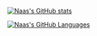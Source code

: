 [![Naas's GitHub stats](https://github-readme-stats.vercel.app/api?username=N445&show_icons=true&theme=dark)](https://github-readme-stats.vercel.app/api?username=N445&show_icons=true&theme=dark)

[![Naas's GitHub Languages](https://github-readme-stats.vercel.app/api/top-langs/?username=N445&show_icons=true&theme=dark&hide=javascript,html,css)](https://github-readme-stats.vercel.app/api/top-langs/?username=N445&show_icons=true&theme=dark&hide=javascript,html,css)


<!--
**N445/N445** is a ✨ _special_ ✨ repository because its `README.md` (this file) appears on your GitHub profile.

Here are some ideas to get you started:

- 🔭 I’m currently working on ...
- 🌱 I’m currently learning ...
- 👯 I’m looking to collaborate on ...
- 🤔 I’m looking for help with ...
- 💬 Ask me about ...
- 📫 How to reach me: ...
- 😄 Pronouns: ...
- ⚡ Fun fact: ...
-->

